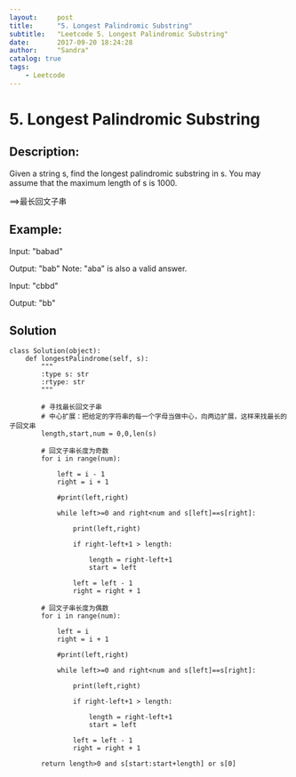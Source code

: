 ```yaml
---
layout:     post
title:      "5. Longest Palindromic Substring"
subtitle:   "Leetcode 5. Longest Palindromic Substring"
date:       2017-09-20 18:24:28
author:     "Sandra"
catalog: true
tags:
    - Leetcode
---
```


# 5. Longest Palindromic Substring

## Description:

Given a string s, find the longest palindromic substring in s. You may assume that the maximum length of s is 1000.

==>最长回文子串

## Example:

  Input: "babad"

  Output: "bab" Note: "aba" is also a valid answer.

  Input: "cbbd"

  Output: "bb"
  
## Solution
    class Solution(object):
        def longestPalindrome(self, s):
            """
            :type s: str
            :rtype: str
            """
            
            # 寻找最长回文子串
            # 中心扩展：把给定的字符串的每一个字母当做中心，向两边扩展，这样来找最长的子回文串
            length,start,num = 0,0,len(s)
            
            # 回文子串长度为奇数
            for i in range(num):
                
                left = i - 1               
                right = i + 1
                
                #print(left,right)
                
                while left>=0 and right<num and s[left]==s[right]:
                    
                    print(left,right)
                    
                    if right-left+1 > length:
                        
                        length = right-left+1
                        start = left
                        
                    left = left - 1
                    right = right + 1 
            
            # 回文子串长度为偶数
            for i in range(num):
                
                left = i                
                right = i + 1
                
                #print(left,right)
                
                while left>=0 and right<num and s[left]==s[right]:
                    
                    print(left,right)
                    
                    if right-left+1 > length:
                        
                        length = right-left+1
                        start = left
                        
                    left = left - 1
                    right = right + 1 
                   
            return length>0 and s[start:start+length] or s[0]
                
